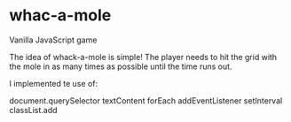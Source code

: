 # whac-a-mole
Vanilla JavaScript game


 The idea of whack-a-mole is simple! The player needs to hit the grid with the mole in as many times as possible until the time runs out. 
 
 I implemented te use of:
 
document.querySelector
textContent
forEach
addEventListener
setInterval
classList.add
